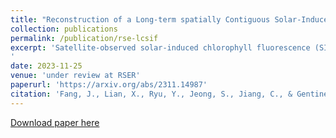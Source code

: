 ```yaml
---
title: "Reconstruction of a Long-term spatially Contiguous Solar-Induced Fluorescence (LCSIF) over 1982-2022"
collection: publications
permalink: /publication/rse-lcsif
excerpt: 'Satellite-observed solar-induced chlorophyll fluorescence (SIF) is a powerful proxy for diagnosing the photosynthetic characteristics of terrestrial ecosystems. Despite the increasing spatial and temporal resolutions of these satellite retrievals, records of SIF are primarily limited to the recent decade, impeding their application in detecting long-term dynamics of ecosystem function and structure. In this study, we leverage the two surface reflectance bands (red and near-infrared) available both from Advanced Very High-Resolution Radiometer (AVHRR, 1982-2022) and MODerate-resolution Imaging Spectroradiometer (MODIS, 2001-2022). Importantly, we calibrate and orbit-correct the AVHRR bands against their MODIS counterparts during their overlapping period. Using the long-term bias-corrected reflectance data, a neural network is then built to reproduce the Orbiting Carbon Observatory-2 SIF using AVHRR and MODIS, and used to map SIF globally over the entire 1982-2022 period. Compared with the previous MODIS-based CSIF product relying on four reflectance bands, our two-band-based product has similar skill but can be advantageously extended to the bias-corrected AVHRR period. Further comparison with three widely used vegetation indices (NDVI, kNDVI, NIRv; all based empirically on red and near-infrared bands) shows a higher or comparable correlation of LCSIF with satellite SIF and site-level GPP estimates across vegetation types, ensuring a greater capacity of LCSIF for representing terrestrial photosynthesis. Globally, LCSIF-AVHRR shows an accelerating upward trend since 1982, with an average rate of 0.0025 mW m-2 nm-1 sr-1 per decade during 1982-2000 and 0.0038 mW m-2 nm-1 sr-1 per decade during 2001-2022. Our LCSIF data provide opportunities to better understand the long-term dynamics of ecosystem photosynthesis and their underlying driving processes.
'
date: 2023-11-25
venue: 'under review at RSER'
paperurl: 'https://arxiv.org/abs/2311.14987'
citation: 'Fang, J., Lian, X., Ryu, Y., Jeong, S., Jiang, C., & Gentine, P. (2023). Reconstruction of a long-term spatially contiguous solar-induced fluorescence (LCSIF) over 1982-2022. arXiv preprint arXiv:2311.14987.'
---
```


[Download paper here](https://arxiv.org/abs/2311.14987)